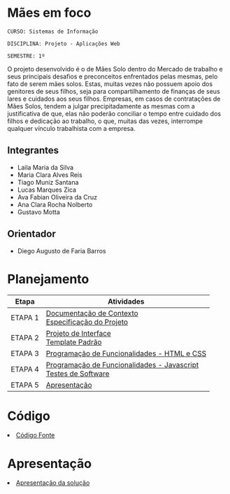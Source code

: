 # Mães em foco

`CURSO: Sistemas de Informação`

`DISCIPLINA: Projeto - Aplicações Web`

`SEMESTRE: 1º`

O projeto desenvolvido é o de Mães Solo dentro do Mercado de trabalho e seus principais desafios e preconceitos enfrentados pelas mesmas, pelo fato de serem mães solos. Estas, muitas vezes não possuem apoio dos genitores de seus filhos, seja para compartilhamento de finanças de seus lares e cuidados aos seus filhos.
 Empresas, em casos de contratações de Mães Solos, tendem a julgar precipitadamente as mesmas com a justificativa de que, elas não poderão conciliar o tempo entre cuidado dos filhos e dedicação ao trabalho, o que, muitas das vezes, interrompe qualquer vínculo trabalhista com a empresa. 

## Integrantes

* Laila Maria da Silva 
* Maria Clara Alves Reis
* Tiago Muniz Santana
* Lucas Marques Zica
* Ava Fabian Oliveira da Cruz
* Ana Clara Rocha Nolberto
* Gustavo Motta


## Orientador

* Diego Augusto de Faria Barros

# Planejamento

| Etapa         | Atividades |
|  :----:   | ----------- |
| ETAPA 1         |[Documentação de Contexto](docs/context.md) <br> [Especificação do Projeto](docs/especification.md) |
| ETAPA 2         |[Projeto de Interface](docs/interface.md) <br> [Template Padrão](docs/template.md) |
| ETAPA 3         |[Programação de Funcionalidades - HTML e CSS](docs/development.md) |
| ETAPA 4        |[Programação de Funcionalidades - Javascript](docs/development.md) <br> [Testes de Software ](docs/tests.md) |
| ETAPA 5         | [Apresentação](presentation/README.md) |

# Código

<li><a href="src/README.md"> Código Fonte</a></li>

# Apresentação

<li><a href="presentation/README.md"> Apresentação da solução</a></li>

